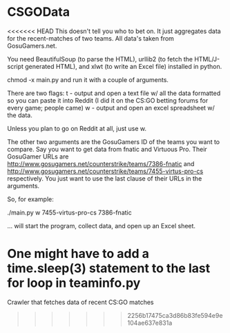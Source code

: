 # CSGOData
<<<<<<< HEAD
This doesn't tell you who to bet on. It just aggregates data for the 
recent-matches of two teams. All data's taken from GosuGamers.net.

You need BeautifulSoup (to parse the HTML), urllib2 (to fetch the 
HTML/J-script generated HTML), and xlwt (to write an Excel file) 
installed in python. 

chmod -x main.py and run it with a couple of arguments.

There are two flags:
t - output and open a text file w/ all the data formatted so you can 
paste it into Reddit (I did it on the CS:GO betting forums for every 
game; people came)
w - output and open an excel spreadsheet w/ the data.

Unless you plan to go on Reddit at all, just use w. 

The other two arguments are the GosuGamers ID of the teams you want to 
compare. Say you want to get data from fnatic and Virtuous Pro. Their 
GosuGamer URLs are 
http://www.gosugamers.net/counterstrike/teams/7386-fnatic and 
http://www.gosugamers.net/counterstrike/teams/7455-virtus-pro-cs 
respectively. You just want to use the last clause of their URLs in the 
arguments.

So, for example: 

./main.py w 7455-virtus-pro-cs 7386-fnatic 

... will start the program, collect data, and open up an Excel sheet.

One might have to add a time.sleep(3) statement to the last for loop in 
teaminfo.py
=======
Crawler that fetches data of recent CS:GO matches
>>>>>>> 2256b17475ca3d86b83fe594e9e104ae637e831a
